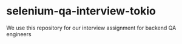 # selenium-qa-interview-tokio
We use this repository for our interview assignment for backend QA engineers
